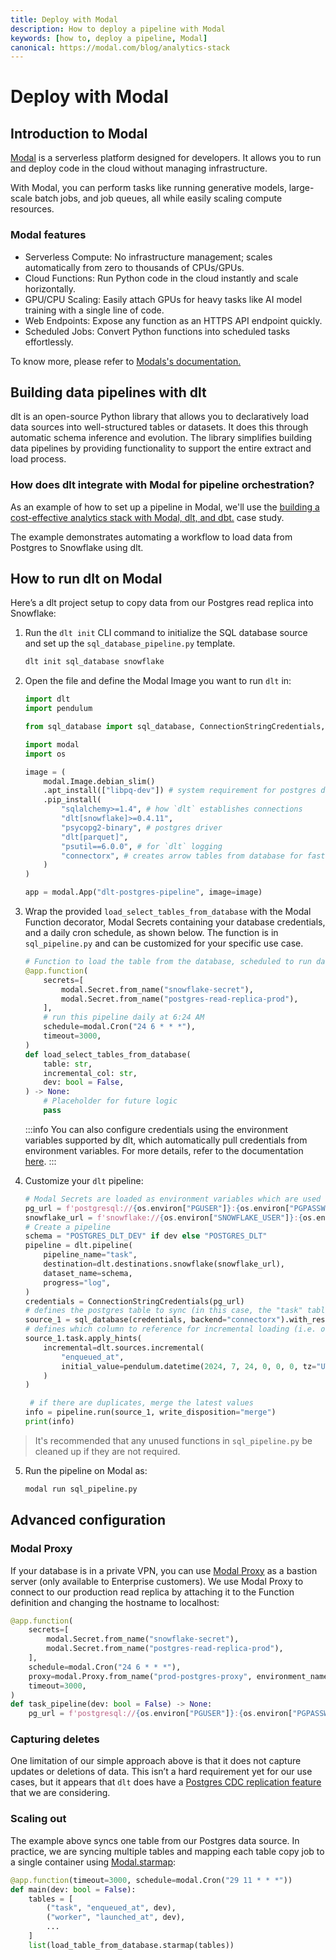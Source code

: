 ```yaml
---
title: Deploy with Modal
description: How to deploy a pipeline with Modal
keywords: [how to, deploy a pipeline, Modal]
canonical: https://modal.com/blog/analytics-stack
---
```


# Deploy with Modal

## Introduction to Modal

[Modal](https://modal.com/) is a serverless platform designed for developers. It allows you to run and deploy code in the cloud without managing infrastructure.

With Modal, you can perform tasks like running generative models, large-scale batch jobs, and job queues, all while easily scaling compute resources.

### Modal features

- Serverless Compute: No infrastructure management; scales automatically from zero to thousands of CPUs/GPUs.
- Cloud Functions: Run Python code in the cloud instantly and scale horizontally.
- GPU/CPU Scaling: Easily attach GPUs for heavy tasks like AI model training with a single line of code.
- Web Endpoints: Expose any function as an HTTPS API endpoint quickly.
- Scheduled Jobs: Convert Python functions into scheduled tasks effortlessly.

To know more, please refer to [Modals's documentation.](https://modal.com/docs)

## Building data pipelines with dlt

dlt is an open-source Python library that allows you to declaratively load data sources into well-structured tables or datasets. It does this through automatic schema inference and evolution. The library simplifies building data pipelines by providing functionality to support the entire extract and load process.

### How does dlt integrate with Modal for pipeline orchestration?

As an example of how to set up a pipeline in Modal, we'll use the [building a cost-effective analytics stack with Modal, dlt, and dbt.](https://modal.com/blog/analytics-stack) case study.

The example demonstrates automating a workflow to load data from Postgres to Snowflake using dlt.

## How to run dlt on Modal

Here’s a dlt project setup to copy data from our Postgres read replica into Snowflake:  

1. Run the `dlt init` CLI command to initialize the SQL database source and set up the `sql_database_pipeline.py` template.
   ```sh
   dlt init sql_database snowflake
   ```
2. Open the file and define the Modal Image you want to run `dlt` in:
   ```py
   import dlt
   import pendulum

   from sql_database import sql_database, ConnectionStringCredentials, sql_table

   import modal
   import os

   image = (
       modal.Image.debian_slim()
       .apt_install(["libpq-dev"]) # system requirement for postgres driver
       .pip_install(
           "sqlalchemy>=1.4", # how `dlt` establishes connections
           "dlt[snowflake]>=0.4.11",
           "psycopg2-binary", # postgres driver
           "dlt[parquet]",
           "psutil==6.0.0", # for `dlt` logging
           "connectorx", # creates arrow tables from database for fast data extraction
       )
   )

   app = modal.App("dlt-postgres-pipeline", image=image)
   ```

3. Wrap the provided `load_select_tables_from_database` with the Modal Function decorator, Modal Secrets containing your database credentials, and a daily cron schedule, as shown below. The function is in `sql_pipeline.py` and can be customized for your specific use case.
   ```py
   # Function to load the table from the database, scheduled to run daily
   @app.function(
       secrets=[
           modal.Secret.from_name("snowflake-secret"),
           modal.Secret.from_name("postgres-read-replica-prod"),
       ],
       # run this pipeline daily at 6:24 AM
       schedule=modal.Cron("24 6 * * *"),
       timeout=3000,
   )
   def load_select_tables_from_database(
       table: str,
       incremental_col: str,
       dev: bool = False,
   ) -> None:
       # Placeholder for future logic
       pass
   ```
   :::info
   You can also configure credentials using the environment variables supported by dlt, which automatically pull credentials from environment variables.
   For more details, refer to the documentation [here](https://dlthub.com/docs/general-usage/credentials/setup#environment-variables).
   :::

4. Customize your `dlt` pipeline:
   ```py
   # Modal Secrets are loaded as environment variables which are used here to create the SQLALchemy connection string
   pg_url = f'postgresql://{os.environ["PGUSER"]}:{os.environ["PGPASSWORD"]}@localhost:{os.environ["PGPORT"]}/{os.environ["PGDATABASE"]}'
   snowflake_url = f'snowflake://{os.environ["SNOWFLAKE_USER"]}:{os.environ["SNOWFLAKE_PASSWORD"]}@{os.environ["SNOWFLAKE_ACCOUNT"]}/{os.environ["SNOWFLAKE_DATABASE"]}'
   # Create a pipeline
   schema = "POSTGRES_DLT_DEV" if dev else "POSTGRES_DLT"
   pipeline = dlt.pipeline(
       pipeline_name="task",
       destination=dlt.destinations.snowflake(snowflake_url),
       dataset_name=schema,
       progress="log",
   )
   credentials = ConnectionStringCredentials(pg_url)
   # defines the postgres table to sync (in this case, the "task" table)
   source_1 = sql_database(credentials, backend="connectorx").with_resources("task")
   # defines which column to reference for incremental loading (i.e. only load newer rows)
   source_1.task.apply_hints(
       incremental=dlt.sources.incremental(
           "enqueued_at",
           initial_value=pendulum.datetime(2024, 7, 24, 0, 0, 0, tz="UTC"),
       )
   )

    # if there are duplicates, merge the latest values
   info = pipeline.run(source_1, write_disposition="merge")
   print(info)
   ```
> It's recommended that any unused functions in `sql_pipeline.py` be cleaned up if they are not required.

5. Run the pipeline on Modal as:
   ```sh
   modal run sql_pipeline.py
   ```

## Advanced configuration
### Modal Proxy

If your database is in a private VPN, you can use [Modal Proxy](https://modal.com/docs/reference/modal.Proxy) as a bastion server (only available to Enterprise customers). We use Modal Proxy to connect to our production read replica by attaching it to the Function definition and changing the hostname to localhost:
```py
@app.function(
    secrets=[
        modal.Secret.from_name("snowflake-secret"),
        modal.Secret.from_name("postgres-read-replica-prod"),
    ],
    schedule=modal.Cron("24 6 * * *"),
    proxy=modal.Proxy.from_name("prod-postgres-proxy", environment_name="main"),
    timeout=3000,
)
def task_pipeline(dev: bool = False) -> None:
    pg_url = f'postgresql://{os.environ["PGUSER"]}:{os.environ["PGPASSWORD"]}@localhost:{os.environ["PGPORT"]}/{os.environ["PGDATABASE"]}'
```

### Capturing deletes

One limitation of our simple approach above is that it does not capture updates or deletions of data. This isn’t a hard requirement yet for our use cases, but it appears that `dlt` does have a [Postgres CDC replication feature](../../dlt-ecosystem/verified-sources/pg_replication) that we are considering.

### Scaling out

The example above syncs one table from our Postgres data source. In practice, we are syncing multiple tables and mapping each table copy job to a single container using [Modal.starmap](https://modal.com/docs/reference/modal.Function#starmap):
```py
@app.function(timeout=3000, schedule=modal.Cron("29 11 * * *"))
def main(dev: bool = False):
    tables = [
        ("task", "enqueued_at", dev),
        ("worker", "launched_at", dev),
        ...
    ]
    list(load_table_from_database.starmap(tables))
```